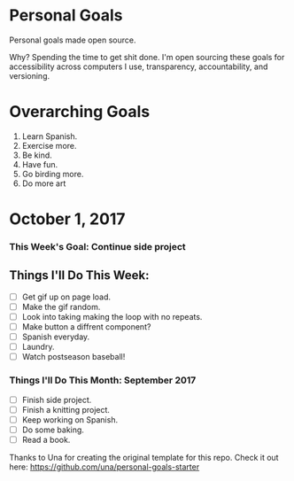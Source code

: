 Personal Goals
==============

Personal goals made open source.

Why? Spending the time to get shit done. I'm open sourcing these goals for accessibility across computers I use, transparency, accountability, and versioning.

# Overarching Goals

1. Learn Spanish.
2. Exercise more.
3. Be kind.
4. Have fun.
5. Go birding more.
6. Do more art

# October 1, 2017

### This Week's Goal: Continue side project

## Things I'll Do This Week:

- [ ] Get gif up on page load.
- [ ] Make the gif random.
- [ ] Look into taking making the loop with no repeats.
- [ ] Make button a diffrent component?
- [ ] Spanish everyday.
- [ ] Laundry.
- [ ] Watch postseason baseball!

### Things I'll Do This Month: September 2017

- [ ] Finish side project.
- [ ] Finish a knitting project.
- [ ] Keep working on Spanish.
- [ ] Do some baking.
- [ ] Read a book.

Thanks to Una for creating the original template for this repo. Check it out here: https://github.com/una/personal-goals-starter